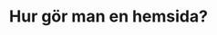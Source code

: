 ---
layout: home
title: Hur gör man en hemsida?
page: home
description: Hur gör man en hemsida? Få svaret på Webbdesignkurser där alla kurser är gratis och lätta att komma igång med!
---